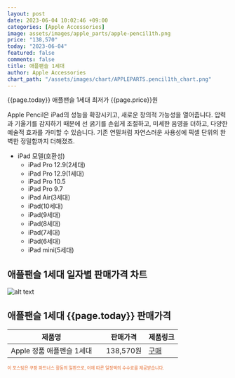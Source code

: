 ```yaml
---
layout: post
date: 2023-06-04 10:02:46 +09:00
categories: [Apple Accessories]
image: assets/images/apple_parts/apple-pencil1th.png
price: "138,570"
today: "2023-06-04"
featured: false
comments: false
title: 애플팬슬 1세대
author: Apple Accessories
chart_path: "/assets/images/chart/APPLEPARTS.pencil1th_chart.png"
---
```


{{page.today}} 애플팬슬 1세대 최저가 {{page.price}}원

Apple Pencil은 iPad의 성능을 확장시키고, 새로운 창의적 가능성을 열어줍니다. 압력과 기울기를 감지하기 때문에 선 굵기를 손쉽게 조절하고, 미세한 음영을 더하고, 다양한 예술적 효과를 가미할 수 있습니다. 기존 연필처럼 자연스러운 사용성에 픽셀 단위의 완벽한 정밀함까지 더해졌죠. 

- iPad 모델(호환성)
  - iPad Pro 12.9(2세대)
  - iPad Pro 12.9(1세대)
  - iPad Pro 10.5
  - iPad Pro 9.7
  - iPad Air(3세대)
  - iPad(10세대)
  - iPad(9세대)
  - iPad(8세대)
  - iPad(7세대)
  - iPad(6세대)
  - iPad mini(5세대)

## 애플팬슬 1세대 일자별 판매가격 차트
![alt text]({{page.chart_path}} "애플팬슬 1세대 판매가격 차트")

## 애플팬슬 1세대 {{page.today}} 판매가격
<main>
<table id="rwd-table-large">
  <thead>
    <tr>
      <th>제품명</th>
      <th></th>
      <th>판매가격</th>
      <th>제품링크</th>
    </tr>
  </thead>
  <tbody><tr>
        <td>Apple 정품 애플펜슬 1세대</td>
        <td></td>
        <td>138,570원</td>
        <td><a href='https://link.coupang.com/a/SG8PG' target='_blank'>구매</a></td>
        </tr></tbody>
</table>

</main>
<div style="color:#e56a2c;font-size: 0.7em;" >
이 포스팅은 쿠팡 파트너스 활동의 일환으로, 이에 따른 일정액의 수수료를 제공받습니다.
</div>
